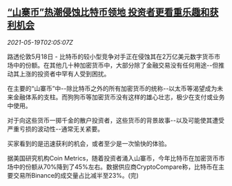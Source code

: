 <!--1621391463000-->
[“山寨币”热潮侵蚀比特币领地 投资者更看重乐趣和获利机会](https://cn.reuters.com/article/altcoin-bitcoin-eroding-share-0519-idCNKCS2D0044)
------

<div><i>2021-05-19T02:05:07Z</i></div><p>路透伦敦5月18日 - 比特币的较小型竞争对手正在侵蚀其在2万亿美元数字货币市场中的份额。在其他几十种加密货币中，大部分除了金融交易没有任何用途--但推动其上涨的投资者中罕有人受到困扰。</p><p>在主要的“山寨币”中--除比特币之外的所有加密货币的统称--以太币等渴望成为未来金融体系的支柱。而狗狗币等加密货币没有这样的雄心壮志，极少在支付或业务中使用。</p><p>对于向这些货币一掷千金的散户投资者，这些货币的背景故事--以及可能使其遭受严重亏损的波动性--通常无关紧要。</p><p>买家看到的是迅速获利的机会，或者至少是一次愉快的体验。</p><p>据美国研究机构Coin Metrics，随着投资者涌入山寨币，今年比特币在加密货币市场中的份额从70%降到了45%左右。数据供应商CryptoCompare称，比特币在主要交易所Binance的成交量占比减半至23%。(完)</p>

